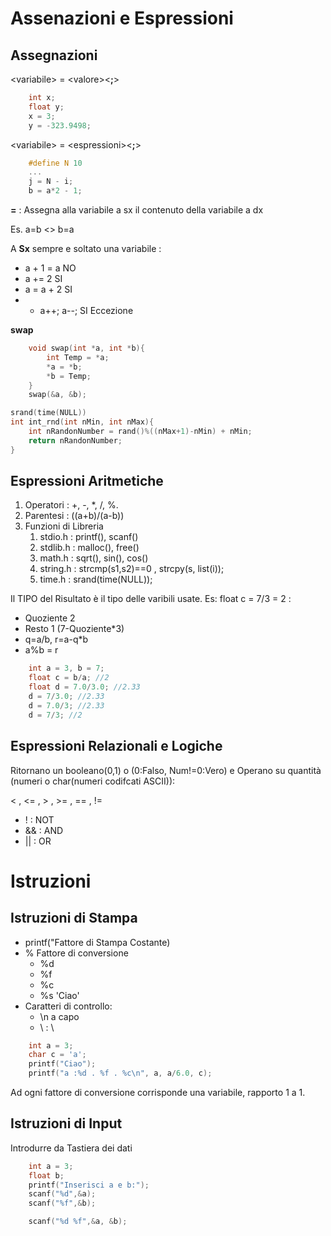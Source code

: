 # Assenazioni e Espressioni
## Assegnazioni
<variabile\> = <valore\><**;**\>
```c
    int x;
    float y;
    x = 3;
    y = -323.9498;
```
<variabile\> = <espressioni\><**;**\>
```c
    #define N 10
    ...
    j = N - i;
    b = a*2 - 1;
```
**=** : 
Assegna alla variabile a sx il contenuto della variabile a dx

Es. a=b <> b=a

A **Sx** sempre e soltato una variabile :
 - a + 1 = a NO
 - a += 2 SI
 - a = a + 2 SI
 - - a++; a--; SI Eccezione

**swap**
```c
    void swap(int *a, int *b){
        int Temp = *a;
        *a = *b;
        *b = Temp;
    }
    swap(&a, &b);
```
```c
srand(time(NULL))
int int_rnd(int nMin, int nMax){
    int nRandonNumber = rand()%((nMax+1)-nMin) + nMin;
    return nRandonNumber;
}
```
## Espressioni Aritmetiche
 1. Operatori : +, -, *, /, %.
 2. Parentesi : ((a+b)/(a-b))
 3. Funzioni di Libreria
    1. stdio.h : printf(), scanf() 
    2. stdlib.h : malloc(), free()
    3. math.h : sqrt(), sin(), cos()
    4. string.h : strcmp(s1,s2)==0 , strcpy(s, list(i));
    5. time.h : srand(time(NULL));

Il TIPO del Risultato è il tipo delle varibili usate. Es: float c = 7/3 = 2 :
 - Quoziente 2
 - Resto 1 (7-Quoziente*3)
 - q=a/b, r=a-q*b
 - a%b = r
```c
    int a = 3, b = 7;
    float c = b/a; //2
    float d = 7.0/3.0; //2.33
    d = 7/3.0; //2.33
    d = 7.0/3; //2.33
    d = 7/3; //2
``` 
## Espressioni Relazionali e Logiche
Ritornano un booleano(0,1) o (0:Falso, Num!=0:Vero) e
Operano su quantità (numeri o char(numeri codifcati ASCII)):

< , <= , > , >= , == , !=

- ! : NOT
- && : AND
- || : OR
# Istruzioni
## Istruzioni di Stampa
 - printf("Fattore di Stampa Costante)
 - % Fattore di conversione
   - %d
   - %f 
   - %c
   - %s 'Ciao'
 - Caratteri di controllo:
   - \n a capo
   - \\ : \
```c
    int a = 3;
    char c = 'a';
    printf("Ciao");
    printf("a :%d . %f . %c\n", a, a/6.0, c);
``` 
Ad ogni fattore di conversione corrisponde una variabile, rapporto 1 a 1.
## Istruzioni di Input
Introdurre da Tastiera dei dati
```c
    int a = 3;
    float b;
    printf("Inserisci a e b:");
    scanf("%d",&a);
    scanf("%f",&b);

    scanf("%d %f",&a, &b);
``` 